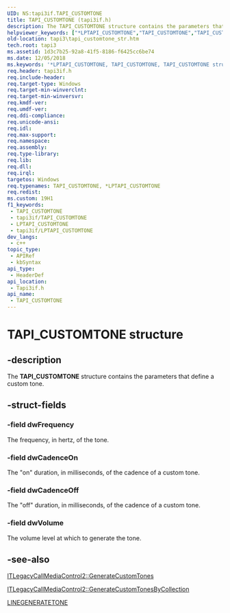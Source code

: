 ```yaml
---
UID: NS:tapi3if.TAPI_CUSTOMTONE
title: TAPI_CUSTOMTONE (tapi3if.h)
description: The TAPI_CUSTOMTONE structure contains the parameters that define a custom tone.
helpviewer_keywords: ["*LPTAPI_CUSTOMTONE","TAPI_CUSTOMTONE","TAPI_CUSTOMTONE structure [TAPI 2.2]","_tapi3_tapi_customtone_str","tapi3.tapi_customtone_str","tapi3if/TAPI_CUSTOMTONE"]
old-location: tapi3\tapi_customtone_str.htm
tech.root: tapi3
ms.assetid: 1d3c7b25-92a8-41f5-8186-f6425cc6be74
ms.date: 12/05/2018
ms.keywords: '*LPTAPI_CUSTOMTONE, TAPI_CUSTOMTONE, TAPI_CUSTOMTONE structure [TAPI 2.2], _tapi3_tapi_customtone_str, tapi3.tapi_customtone_str, tapi3if/TAPI_CUSTOMTONE'
req.header: tapi3if.h
req.include-header: 
req.target-type: Windows
req.target-min-winverclnt: 
req.target-min-winversvr: 
req.kmdf-ver: 
req.umdf-ver: 
req.ddi-compliance: 
req.unicode-ansi: 
req.idl: 
req.max-support: 
req.namespace: 
req.assembly: 
req.type-library: 
req.lib: 
req.dll: 
req.irql: 
targetos: Windows
req.typenames: TAPI_CUSTOMTONE, *LPTAPI_CUSTOMTONE
req.redist: 
ms.custom: 19H1
f1_keywords:
 - TAPI_CUSTOMTONE
 - tapi3if/TAPI_CUSTOMTONE
 - LPTAPI_CUSTOMTONE
 - tapi3if/LPTAPI_CUSTOMTONE
dev_langs:
 - c++
topic_type:
 - APIRef
 - kbSyntax
api_type:
 - HeaderDef
api_location:
 - Tapi3if.h
api_name:
 - TAPI_CUSTOMTONE
---
```


# TAPI_CUSTOMTONE structure


## -description

The 
<b>TAPI_CUSTOMTONE</b> structure contains the parameters that define a custom tone.

## -struct-fields

### -field dwFrequency

The frequency, in hertz, of the tone.

### -field dwCadenceOn

The "on" duration, in milliseconds, of the cadence of a custom tone.

### -field dwCadenceOff

The "off" duration, in milliseconds, of the cadence of a custom tone.

### -field dwVolume

The volume level at which to generate the tone.

## -see-also

<a href="/windows/desktop/api/tapi3if/nf-tapi3if-itlegacycallmediacontrol2-generatecustomtones">ITLegacyCallMediaControl2::GenerateCustomTones</a>



<a href="/windows/desktop/api/tapi3if/nf-tapi3if-itlegacycallmediacontrol2-generatecustomtonesbycollection">ITLegacyCallMediaControl2::GenerateCustomTonesByCollection</a>



<a href="/windows/desktop/api/tapi/ns-tapi-linegeneratetone">LINEGENERATETONE</a>